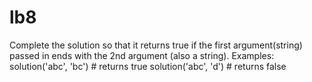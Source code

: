 # lb8
Complete the solution so that it returns true if the first argument(string) passed in ends with the 2nd argument (also a string).  Examples:  solution('abc', 'bc') # returns true solution('abc', 'd') # returns false
